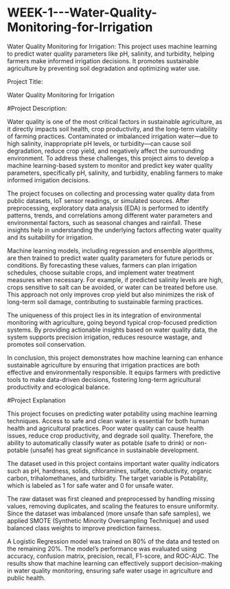 # WEEK-1---Water-Quality-Monitoring-for-Irrigation
Water Quality Monitoring for Irrigation: This project uses machine learning to predict water quality parameters like pH, salinity, and turbidity, helping farmers make informed irrigation decisions. It promotes sustainable agriculture by preventing soil degradation and optimizing water use.

Project Title:

Water Quality Monitoring for Irrigation

#Project Description:

Water quality is one of the most critical factors in sustainable agriculture, as it directly impacts soil health, crop productivity, and the long-term viability of farming practices. Contaminated or imbalanced irrigation water—due to high salinity, inappropriate pH levels, or turbidity—can cause soil degradation, reduce crop yield, and negatively affect the surrounding environment. To address these challenges, this project aims to develop a machine learning-based system to monitor and predict key water quality parameters, specifically pH, salinity, and turbidity, enabling farmers to make informed irrigation decisions.

The project focuses on collecting and processing water quality data from public datasets, IoT sensor readings, or simulated sources. After preprocessing, exploratory data analysis (EDA) is performed to identify patterns, trends, and correlations among different water parameters and environmental factors, such as seasonal changes and rainfall. These insights help in understanding the underlying factors affecting water quality and its suitability for irrigation.

Machine learning models, including regression and ensemble algorithms, are then trained to predict water quality parameters for future periods or conditions. By forecasting these values, farmers can plan irrigation schedules, choose suitable crops, and implement water treatment measures when necessary. For example, if predicted salinity levels are high, crops sensitive to salt can be avoided, or water can be treated before use. This approach not only improves crop yield but also minimizes the risk of long-term soil damage, contributing to sustainable farming practices.

The uniqueness of this project lies in its integration of environmental monitoring with agriculture, going beyond typical crop-focused prediction systems. By providing actionable insights based on water quality data, the system supports precision irrigation, reduces resource wastage, and promotes soil conservation.

In conclusion, this project demonstrates how machine learning can enhance sustainable agriculture by ensuring that irrigation practices are both effective and environmentally responsible. It equips farmers with predictive tools to make data-driven decisions, fostering long-term agricultural productivity and ecological balance.

#Project Explanation

This project focuses on predicting water potability using machine learning techniques. Access to safe and clean water is essential for both human health and agricultural practices. Poor water quality can cause health issues, reduce crop productivity, and degrade soil quality. Therefore, the ability to automatically classify water as potable (safe to drink) or non-potable (unsafe) has great significance in sustainable development.

The dataset used in this project contains important water quality indicators such as pH, hardness, solids, chloramines, sulfate, conductivity, organic carbon, trihalomethanes, and turbidity. The target variable is Potability, which is labeled as 1 for safe water and 0 for unsafe water.

The raw dataset was first cleaned and preprocessed by handling missing values, removing duplicates, and scaling the features to ensure uniformity. Since the dataset was imbalanced (more unsafe than safe samples), we applied SMOTE (Synthetic Minority Oversampling Technique) and used balanced class weights to improve prediction fairness.

A Logistic Regression model was trained on 80% of the data and tested on the remaining 20%. The model’s performance was evaluated using accuracy, confusion matrix, precision, recall, F1-score, and ROC-AUC. The results show that machine learning can effectively support decision-making in water quality monitoring, ensuring safe water usage in agriculture and public health.
